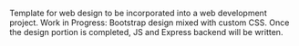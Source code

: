 Template for web design to be incorporated into a web development project.
Work in Progress: Bootstrap design mixed with custom CSS.
Once the design portion is completed, JS and Express backend will be written.
